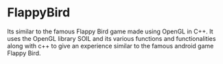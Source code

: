 # FlappyBird
Its similar to the famous Flappy Bird game made using OpenGL in C++.
It uses the OpenGL library SOIL and its various functions and functionalities along 
with c++ to give an experience similar to the famous android game Flappy Bird.
